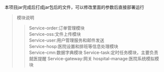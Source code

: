 本项目jar完成后打成jar包后的文件，可以修改里面的参数后直接部署运行<br>

>模块说明
>>Service-order:订单管理模块</br>
>Service-oss:文件上传模块<br>
> Service-user:用户管理服务和邮件发送<br>
> Service-hosp:医院设置和排班等信息处理模块<br>
> Service-cmn:数据字典模块
> Service-task:定时任务模块，主要负责就医提醒
> Service-gateway:网关
> hospital-manage:医院系统模拟模块
